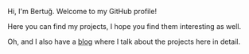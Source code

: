 Hi, I'm Bertuğ. Welcome to my GitHub profile!

Here you can find my projects, I hope you find them interesting as well.

Oh, and I also have a [blog](datandecisions.github.io) where I talk about the projects here in detail.
